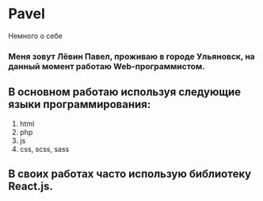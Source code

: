 # Pavel
Немного о себе
### Меня зовут Лёвин Павел, проживаю в городе Ульяновск, на данный момент работаю Web-программистом.
## В основном работаю используя следующие языки программирования:
1. html
2. php
3. js
4. css, scss, sass
## В своих работах часто использую библиотеку React.js.
